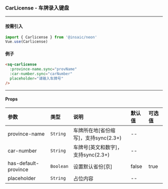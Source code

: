 ### CarLicense - 车牌录入键盘
---
#### 按需引入

```js
import { Carlicense } from '@insaic/neon'
Vue.use(Carlicense)
```

#### 例子
```html
<sq-carlicense
  :province-name.sync="provName"
  :car-number.sync="carNumber"
  placeholder="请输入车牌号"
/>
```
---
#### Props
 参数                 | 类型       | 说明                                | 默认值 | 可选值 
:-------------------- |:--------- |:-------------------                 |:------ |:----- 
 province-name        | `String`  | 车牌所在地[省份缩写]，支持sync(2.3+)  | --    |        
 car-number           | `String`  | 车牌号[英文和数字]，支持sync(2.3+)    | --    |        
 has-default-province | `Boolean` | 设置默认省份[京]                      | false | true   
 placeholder          | `String`  | 占位内容                             | --    |        